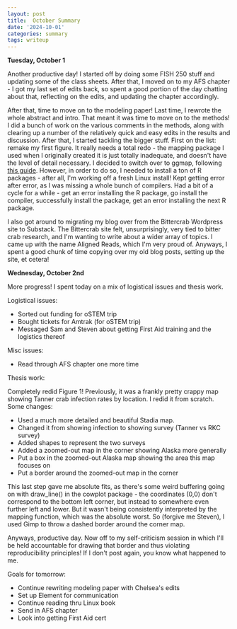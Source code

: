 ```yaml
---
layout: post
title:  October Summary
date: '2024-10-01'
categories: summary
tags: writeup
---
```


**Tuesday, October 1**

Another productive day! I started off by doing some FISH 250 stuff and updating some of the class sheets. After that, I moved on to my AFS chapter - I got my last set of edits back, so spent a good portion of the day chatting about that, reflecting on the edits, and updating the chapter accordingly. 

After that, time to move on to the modeling paper! Last time, I rewrote the whole abstract and intro. That meant it was time to move on to the methods! I did a bunch of work on the various comments in the methods, along with clearing up a number of the relatively quick and easy edits in the results and discussion. After that, I started tackling the bigger stuff. First on the list: remake my first figure. It really needs a total redo - the mapping package I used when I originally created it is just totally inadequate, and doesn't have the level of detail necessary. I decided to switch over to ggmap, following [this guide](https://www.youtube.com/watch?v=2k8O-Y_uiRU). However, in order to do so, I needed to install a ton of R packages - after all, I'm working off a fresh Linux install! Kept getting error after error, as I was missing a whole bunch of compilers. Had a bit of a cycle for a while - get an error installing the R package, go install the compiler, successfully install the package, get an error installing the next R package. 

I also got around to migrating my blog over from the Bittercrab Wordpress site to Substack. The Bittercrab site felt, unsurprisingly, very tied to bitter crab research, and I'm wanting to write about a wider array of topics. I came up with the name Aligned Reads, which I'm very proud of. Anyways, I spent a good chunk of time copying over my old blog posts, setting up the site, et cetera!

**Wednesday, October 2nd**

More progress! I spent today on a mix of logistical issues and thesis work.

Logistical issues:
- Sorted out funding for oSTEM trip
- Bought tickets for Amtrak (for oSTEM trip)
- Messaged Sam and Steven about getting First Aid training and the logistics thereof

Misc issues:
- Read through AFS chapter one more time

Thesis work:

Completely redid Figure 1! Previously, it was a frankly pretty crappy map showing Tanner crab infection rates by location. I redid it from scratch. Some changes:
- Used a much more detailed and beautiful Stadia map.
- Changed it from showing infection to showing survey (Tanner vs RKC survey)
- Added shapes to represent the two surveys
- Added a zoomed-out map in the corner showing Alaska more generally
- Put a box in the zoomed-out Alaska map showing the area this map focuses on
- Put a border around the zoomed-out map in the corner

This last step gave me absolute fits, as there's some weird buffering going on with draw_line() in the cowplot package - the coordinates (0,0) don't correspond to the bottom left corner, but instead to somewhere even further left and lower. But it wasn't being consistently interpreted by the mapping function, which was the absolute worst. So (forgive me Steven), I used Gimp to throw a dashed border around the corner map.

Anyways, productive day. Now off to my self-criticism session in which I'll be held accountable for drawing that border and thus violating reproducibility principles! If I don't post again, you know what happened to me.



Goals for tomorrow:
- Continue rewriting modeling paper with Chelsea's edits
- Set up Element for communication
- Continue reading thru Linux book
- Send in AFS chapter
- Look into getting First Aid cert